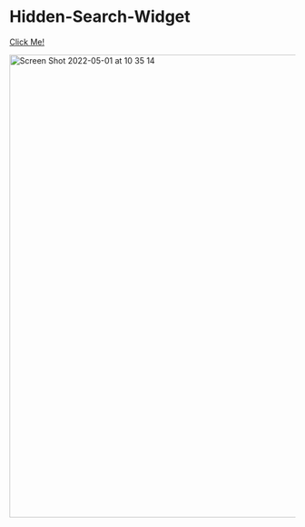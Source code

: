 # Hidden-Search-Widget

[Click Me!](https://kerimgurbaz.github.io/Hidden-Search-Widget/)

<img width="815" alt="Screen Shot 2022-05-01 at 10 35 14" src="https://user-images.githubusercontent.com/101603320/166138420-35f9fef2-da4f-4c6e-ad56-d53454fe051c.png">
